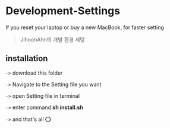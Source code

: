 # Development-Settings
If you reset your laptop or buy a new MacBook, for faster setting

> JihoonAhn의 개발 환경 세팅
  
  
## installation

`->` download this folder

`->` Navigate to the Setting file you want

`->` open Setting file in terminal

`->` enter command **sh install.sh**

`->` and that's all ⭕️
